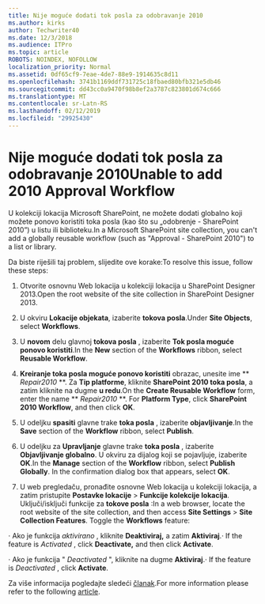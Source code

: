 ```yaml
---
title: Nije moguće dodati tok posla za odobravanje 2010
ms.author: kirks
author: Techwriter40
ms.date: 12/3/2018
ms.audience: ITPro
ms.topic: article
ROBOTS: NOINDEX, NOFOLLOW
localization_priority: Normal
ms.assetid: 0df65cf9-7eae-4de7-88e9-1914635c8d11
ms.openlocfilehash: 3741b1169ddf731725c18fbaed80bfb321e5db46
ms.sourcegitcommit: dd43cc0a9470f98b8ef2a3787c823801d674c666
ms.translationtype: MT
ms.contentlocale: sr-Latn-RS
ms.lasthandoff: 02/12/2019
ms.locfileid: "29925430"
---
```

# <a name="unable-to-add-2010-approval-workflow"></a><span data-ttu-id="35e0f-102">Nije moguće dodati tok posla za odobravanje 2010</span><span class="sxs-lookup"><span data-stu-id="35e0f-102">Unable to add 2010 Approval Workflow</span></span>

<span data-ttu-id="35e0f-103">U kolekciji lokacija Microsoft SharePoint, ne možete dodati globalno koji možete ponovo koristiti toka posla (kao što su „odobrenje - SharePoint 2010”) u listu ili biblioteku.</span><span class="sxs-lookup"><span data-stu-id="35e0f-103">In a Microsoft SharePoint site collection, you can't add a globally reusable workflow (such as "Approval - SharePoint 2010") to a list or library.</span></span>
  
<span data-ttu-id="35e0f-104">Da biste riješili taj problem, slijedite ove korake:</span><span class="sxs-lookup"><span data-stu-id="35e0f-104">To resolve this issue, follow these steps:</span></span> 
  
1. <span data-ttu-id="35e0f-105">Otvorite osnovnu Web lokacija u kolekciji lokacija u SharePoint Designer 2013.</span><span class="sxs-lookup"><span data-stu-id="35e0f-105">Open the root website of the site collection in SharePoint Designer 2013.</span></span>
  
2. <span data-ttu-id="35e0f-106">U okviru **Lokacije objekata**, izaberite **tokova posla**.</span><span class="sxs-lookup"><span data-stu-id="35e0f-106">Under **Site Objects**, select **Workflows**.</span></span> 
  
3. <span data-ttu-id="35e0f-107">U **novom** delu glavnoj **tokova posla** , izaberite **Tok posla moguće ponovo koristiti**.</span><span class="sxs-lookup"><span data-stu-id="35e0f-107">In the **New** section of the **Workflows** ribbon, select **Reusable Workflow**.</span></span> 
  
4. <span data-ttu-id="35e0f-p101">**Kreiranje toka posla moguće ponovo koristiti** obrazac, unesite ime \*\* *Repair2010* \*\*. Za **Tip platforme**, kliknite **SharePoint 2010 toka posla**, a zatim kliknite na dugme **u redu**.</span><span class="sxs-lookup"><span data-stu-id="35e0f-p101">On the **Create Reusable Workflow** form, enter the name \*\* *Repair2010* \*\*. For **Platform Type**, click **SharePoint 2010 Workflow**, and then click **OK**.</span></span> 
  
1. <span data-ttu-id="35e0f-110">U odeljku **spasiti** glavne trake **toka posla** , izaberite **objavljivanje**.</span><span class="sxs-lookup"><span data-stu-id="35e0f-110">In the **Save** section of the **Workflow** ribbon, select **Publish**.</span></span> 
  
2. <span data-ttu-id="35e0f-p102">U odeljku za **Upravljanje** glavne trake **toka posla** , izaberite **Objavljivanje globalno**. U okviru za dijalog koji se pojavljuje, izaberite **OK**.</span><span class="sxs-lookup"><span data-stu-id="35e0f-p102">In the **Manage** section of the **Workflow** ribbon, select **Publish Globally**. In the confirmation dialog box that appears, select **OK**.</span></span> 
  
3. <span data-ttu-id="35e0f-p103">U web pregledaču, pronađite osnovne Web lokacija u kolekciji lokacija, a zatim pristupite **Postavke lokacije** \> **Funkcije kolekcije lokacija**. Uključi/isključi funkcije za **tokove posla** :</span><span class="sxs-lookup"><span data-stu-id="35e0f-p103">In a web browser, locate the root website of the site collection, and then access **Site Settings** \> **Site Collection Features**. Toggle the **Workflows** feature:</span></span> 
  
<span data-ttu-id="35e0f-115">· Ako je funkcija *aktivirano* , kliknite **Deaktiviraj,** a zatim **Aktiviraj**.</span><span class="sxs-lookup"><span data-stu-id="35e0f-115">· If the feature is  *Activated*  , click **Deactivate,** and then click **Activate**.</span></span> 
  
<span data-ttu-id="35e0f-116">· Ako je funkcija " *Deactivated* ", kliknite na dugme **Aktiviraj**.</span><span class="sxs-lookup"><span data-stu-id="35e0f-116">· If the feature is  *Deactivated*  , click **Activate**.</span></span> 
  
<span data-ttu-id="35e0f-117">Za više informacija pogledajte sledeći [članak](https://go.microsoft.com/fwlink/?linkid=2047770&amp;clcid=0x409).</span><span class="sxs-lookup"><span data-stu-id="35e0f-117">For more information please refer to the following [article](https://go.microsoft.com/fwlink/?linkid=2047770&amp;clcid=0x409).</span></span>
  

